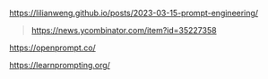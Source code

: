 https://lilianweng.github.io/posts/2023-03-15-prompt-engineering/
> https://news.ycombinator.com/item?id=35227358

https://openprompt.co/

https://learnprompting.org/